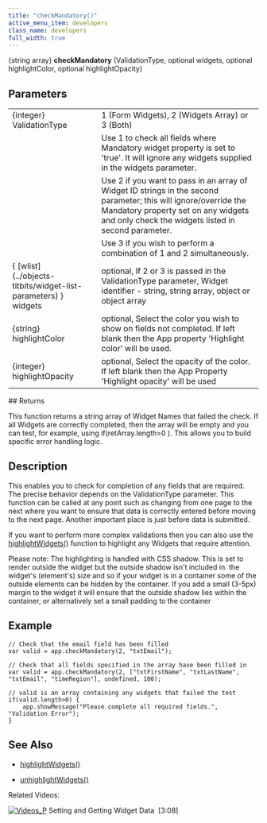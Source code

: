 ```yaml
---
title: "checkMandatory()"
active_menu_item: developers
class_name: developers
full_width: true
---
```



{string array} **checkMandatory** (ValidationType, optional widgets, optional highlightColor, optional highlightOpacity)

## Parameters

<table>
<tr>
<td width="178">
{integer} ValidationType

</td>
<td width="16">
</td>
<td width="686">
1 (Form Widgets), 2 (Widgets Array) or 3 (Both)

</td>
</tr>
<tr>
<td width="178">
</td>
<td width="16">
</td>
<td width="686">
Use 1 to check all fields where Mandatory widget property is set to 'true'. It will ignore any widgets supplied in the widgets parameter.

</td>
</tr>
<tr>
<td width="178">
</td>
<td width="16">
</td>
<td width="686">
Use 2 if you want to pass in an array of Widget ID strings in the second parameter; this will ignore/override the Mandatory property set on any widgets and only check the widgets listed in second parameter.

</td>
</tr>
<tr>
<td width="178">
</td>
<td width="16">
</td>
<td width="686">
Use 3 if you wish to perform a combination of 1 and 2 simultaneously.

</td>
</tr>
<tr>
<td width="178">
{ [wlist](../objects-titbits/widget-list-parameters) } widgets

</td>
<td width="16">
</td>
<td width="686">
optional, If 2 or 3 is passed in the ValidationType parameter, Widget identifier - string, string array, object or object array

</td>
</tr>
<tr>
<td width="178">
{string} highlightColor

</td>
<td width="16">
</td>
<td width="686">
optional, Select the color you wish to show on fields not completed. If left blank then the App property 'Highlight color' will be used.

</td>
</tr>
<tr>
<td width="178">
{integer} highlightOpacity

</td>
<td width="16">
</td>
<td width="686">
optional, Select the opacity of the color. If left blank then the App Property 'Highlight opacity' will be used

</td>
</tr>
</table>
## Returns

This function returns a string array of Widget Names that failed the check. If all Widgets are correctly completed, then the array will be empty and you can test, for example, using if(retArray.length\>0 ). This allows you to build specific error handling logic.

## Description

This enables you to check for completion of any fields that are required. The precise behavior depends on the ValidationType parameter. This function can be called at any point such as changing from one page to the next where you want to ensure that data is correctly entered before moving to the next page. Another important place is just before data is submitted.

If you want to perform more complex validations then you can also use the [highlightWidgets()](highlightwidgets) function to highlight any Widgets that require attention.

Please note: The highlighting is handled with CSS shadow. This is set to render outside the widget but the outside shadow isn't included in  the widget's (element's) size and so if your widget is in a container some of the outside elements can be hidden by the container. If you add a small (3-5px) margin to the widget it will ensure that the outside shadow lies within the container, or alternatively set a small padding to the container

## Example

    // Check that the email field has been filled
    var valid = app.checkMandatory(2, "txtEmail");
     
    // Check that all fields specified in the array have been filled in
    var valid = app.checkMandatory(2, ["txtFirstName", "txtLastName", "txtEmail", "timeRegion"], undefined, 100);
     
    // valid is an array containing any widgets that failed the test
    if(valid.length>0) {
        app.showMessage("Please complete all required fields.", "Validation Error");
    }
   

## See Also

 - [highlightWidgets()](highlightwidgets)

 - [unhighlightWidgets()](unhighlightwidgets)

Related Videos:

[![Videos\_P](/img/docs/videos_p.png)](http://www.youtube.com/v/VTypeamWf5E?autoplay=1&hd=1&fs=1&showsearch=0&rel=0&) Setting and Getting Widget Data  [3:08]
